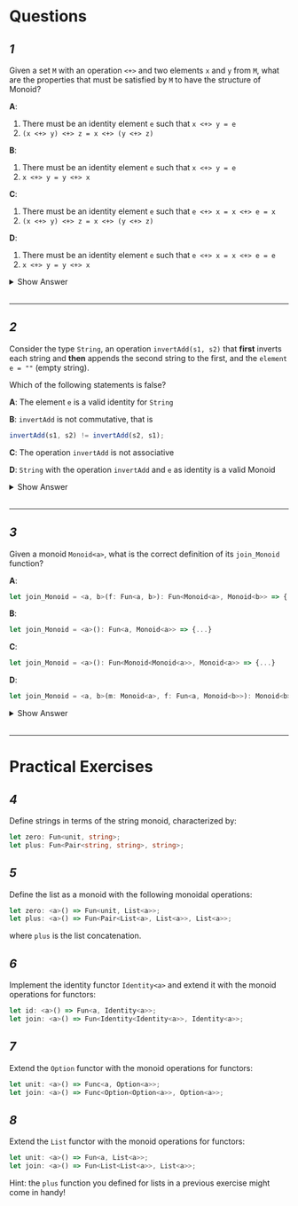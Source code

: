 # Questions

## _1_

Given a set `M` with an operation `<+>` and two elements `x` and `y` from `M`, what are the properties that must be satisfied by `M` to have the structure of Monoid?

**A**:

1. There must be an identity element `e` such that `x <+> y = e`
2. `(x <+> y) <+> z = x <+> (y <+> z)`

**B**:

1. There must be an identity element `e` such that `x <+> y = e`
2. `x <+> y = y <+> x`

**C**:

1. There must be an identity element `e` such that `e <+> x = x <+> e = x`
2. `(x <+> y) <+> z = x <+> (y <+> z)`

**D**:

1. There must be an identity element `e` such that `e <+> x = x <+> e = e`
2. `x <+> y = y <+> x`

<details><summary>Show Answer</summary>
<p>

```
C
```

</p>
</details>
<br>
<hr>

## _2_

Consider the type `String`, an operation `invertAdd(s1, s2)` that **first** inverts each string and **then** appends the second string to the first, and the `element e = ""` (empty string).

Which of the following statements is false?

**A**: The element `e` is a valid identity for `String`

**B**: `invertAdd` is not commutative, that is

```ts
invertAdd(s1, s2) != invertAdd(s2, s1);
```

**C**: The operation `invertAdd` is not associative

**D**: `String` with the operation `invertAdd` and `e` as identity is a valid Monoid

<details><summary>Show Answer</summary>
<p>

```
D
```

</p>
</details>
<br>
<hr>

## _3_

Given a monoid `Monoid<a>`, what is the correct definition of its `join_Monoid` function?

**A**:

```ts
let join_Monoid = <a, b>(f: Fun<a, b>): Fun<Monoid<a>, Monoid<b>> => {...}
```

**B**:

```ts
let join_Monoid = <a>(): Fun<a, Monoid<a>> => {...}
```

**C**:

```ts
let join_Monoid = <a>(): Fun<Monoid<Monoid<a>>, Monoid<a>> => {...}
```

**D**:

```ts
let join_Monoid = <a, b>(m: Monoid<a>, f: Fun<a, Monoid<b>>): Monoid<b> => {...}
```

<details><summary>Show Answer</summary>
<p>

```
C
```

</p>
</details>
<br>
<hr>

# Practical Exercises

## _4_

Define strings in terms of the string monoid, characterized by:

```ts
let zero: Fun<unit, string>;
let plus: Fun<Pair<string, string>, string>;
```

## _5_

Define the list as a monoid with the following monoidal operations:

```ts
let zero: <a>() => Fun<unit, List<a>>;
let plus: <a>() => Fun<Pair<List<a>, List<a>>, List<a>>;
```

where `plus` is the list concatenation.

## _6_

Implement the identity functor `Identity<a>` and extend it with the monoid operations for functors:

```ts
let id: <a>() => Fun<a, Identity<a>>;
let join: <a>() => Fun<Identity<Identity<a>>, Identity<a>>;
```

## _7_

Extend the `Option` functor with the monoid operations for functors:

```ts
let unit: <a>() => Func<a, Option<a>>;
let join: <a>() => Func<Option<Option<a>>, Option<a>>;
```

## _8_

Extend the `List` functor with the monoid operations for functors:

```ts
let unit: <a>() => Fun<a, List<a>>;
let join: <a>() => Fun<List<List<a>>, List<a>>;
```

Hint: the `plus` function you defined for lists in a previous exercise might come in handy!
